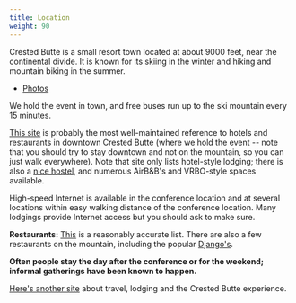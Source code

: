 ```yaml
---
title: Location
weight: 90
---
```


Crested Butte is a small resort town located at about 9000 feet, near
the continental divide. It is known for its skiing in the winter and
hiking and mountain biking in the summer.

-   [Photos](http://mindview.net/Seminars/Locations/CrestedButte/MoreCrestedButtePhotos.html)

We hold the event in town, and free buses run up to the ski mountain
every 15 minutes.

[This site](http://www.downtowncrestedbutte.com/) is probably the most
well-maintained reference to hotels and restaurants in downtown Crested
Butte (where we hold the event -- note that you should try to stay
downtown and not on the mountain, so you can just walk everywhere). Note
that site only lists hotel-style lodging; there is also a [nice
hostel](http://www.crestedbuttelodging.com/lodging/crested-butte-intl-lodge-hostel/), and numerous AirB&B's and VRBO-style
spaces available.

High-speed Internet is available in the conference location and at
several locations within easy walking distance of the conference
location. Many lodgings provide Internet access but you should ask to
make sure.

**Restaurants:**
[This](http://www.downtowncrestedbutte.com/restaurants-in-crested-butte/)
is a reasonably accurate list. There are also a few restaurants on the
mountain, including the popular [Django's](http://djangos.us/).

**Often people stay the day after the conference or for the weekend;
informal gatherings have been known to happen.**

[Here's another site](http://travelcrestedbutte.com/) about travel,
lodging and the Crested Butte experience.
